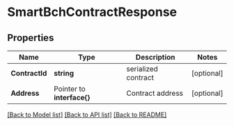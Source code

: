 # SmartBchContractResponse

## Properties

Name | Type | Description | Notes
------------ | ------------- | ------------- | -------------
**ContractId** | **string** | serialized contract | [optional] 
**Address** | Pointer to **interface{}** | Contract address | [optional] 

[[Back to Model list]](../README.md#documentation-for-models) [[Back to API list]](../README.md#documentation-for-api-endpoints) [[Back to README]](../README.md)


